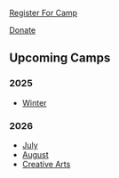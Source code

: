 <a class="register btn"
   href="?info=camp_registration_start">Register&nbsp;For&nbsp;Camp</a>

<a class="donate btn"
   href="?info=donate">Donate</a>

## Upcoming Camps

### 2025
- [Winter](?camp=2025/winter)

### 2026
- [July](?camp=2026/july)
- [August](?camp=2026/august)
- [Creative Arts](?camp=2026/cae)

